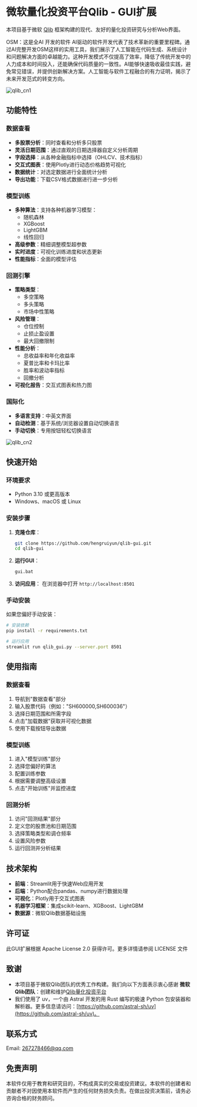 # 微软量化投资平台Qlib - GUI扩展

本项目基于微软 [Qlib](https://github.com/microsoft/qlib) 框架构建的现代、友好的量化投资研究与分析Web界面。

OSM：这是全AI 开发的软件
AI驱动的软件开发代表了技术革新的重要里程碑。通过AI完整开发OSM这样的实用工具，我们展示了人工智能在代码生成、系统设计和问题解决方面的卓越能力。这种开发模式不仅提高了效率，降低了传统开发中的人力成本和时间投入，还能确保代码质量的一致性。AI能够快速吸收最佳实践，避免常见错误，并提供创新解决方案。人工智能与软件工程融合的有力证明，揭示了未来开发范式的转变方向。

![qlib_cn1](https://github.com/user-attachments/assets/6651b491-388d-445e-b798-c1485bde3e28)

## 功能特性

### 数据查看
- **多股票分析**：同时查看和分析多只股票
- **灵活日期范围**：通过直观的日期选择器自定义分析周期
- **字段选择**：从各种金融指标中选择（OHLCV、技术指标）
- **交互式图表**：使用Plotly进行动态价格趋势可视化
- **数据统计**：对选定数据进行全面统计分析
- **导出功能**：下载CSV格式数据进行进一步分析

###  模型训练
- **多种算法**：支持各种机器学习模型：
  - 随机森林
  - XGBoost
  - LightGBM
  - 线性回归
- **高级参数**：精细调整模型超参数
- **实时进度**：可视化训练进度和状态更新
- **性能指标**：全面的模型评估

### 回测引擎
- **策略类型**：
  - 多空策略
  - 多头策略
  - 市场中性策略
- **风险管理**：
  - 仓位控制
  - 止损止盈设置
  - 最大回撤限制
- **性能分析**：
  - 总收益率和年化收益率
  - 夏普比率和卡玛比率
  - 胜率和波动率指标
  - 回撤分析
- **可视化报告**：交互式图表和热力图

### 国际化
- **多语言支持**：中英文界面
- **自动检测**：基于系统/浏览器设置自动切换语言
- **手动切换**：专用按钮轻松切换语言

![qlib_cn2](https://github.com/user-attachments/assets/8f4b65c3-d400-4c73-880c-74f5abc26fb9)


## 快速开始

### 环境要求
- Python 3.10 或更高版本
- Windows、macOS 或 Linux

### 安装步骤

1. **克隆仓库**：
   ```bash
   git clone https://github.com/hengruiyun/qlib-gui.git
   cd qlib-gui
   ```

2. **运行GUI**：
   ```bash
   gui.bat
   ```

3. **访问应用**：
   在浏览器中打开 `http://localhost:8501`

### 手动安装
如果您偏好手动安装：

```bash
# 安装依赖
pip install -r requirements.txt

# 运行应用
streamlit run qlib_gui.py --server.port 8501
```


## 使用指南

### 数据查看
1. 导航到"数据查看"部分
2. 输入股票代码（例如："SH600000,SH600036"）
3. 选择日期范围和所需字段
4. 点击"加载数据"获取并可视化数据
5. 使用下载按钮导出数据

### 模型训练
1. 进入"模型训练"部分
2. 选择您偏好的算法
3. 配置训练参数
4. 根据需要调整高级设置
5. 点击"开始训练"并监控进度

### 回测分析
1. 访问"回测结果"部分
2. 定义您的股票池和日期范围
3. 选择策略类型和调仓频率
4. 设置风险参数
5. 运行回测并分析结果


## 技术架构

- **前端**：Streamlit用于快速Web应用开发
- **后端**：Python配合pandas、numpy进行数据处理
- **可视化**：Plotly用于交互式图表
- **机器学习框架**：集成scikit-learn、XGBoost、LightGBM
- **数据源**：微软Qlib数据基础设施



## 许可证

此GUI扩展根据 Apache License 2.0 获得许可。更多详情请参阅 LICENSE 文件


## 致谢

*   本项目基于微软Qlib团队的优秀工作构建。我们向以下方面表示衷心感谢 **微软Qlib团队**：创建和维护[Qlib量化投资平台](https://github.com/microsoft/qlib)
*   我们使用了 uv，一个由 Astral 开发的用 Rust 编写的极速 Python 包安装器和解析器。更多信息请访问：[https://github.com/astral-sh/uv](https://github.com/astral-sh/uv)。


## 联系方式

Email: 267278466@qq.com


## 免责声明

本软件仅用于教育和研究目的，不构成真实的交易或投资建议。本软件的创建者和贡献者不对因使用本软件而产生的任何财务损失负责。在做出投资决策前，请务必咨询合格的财务顾问。 
